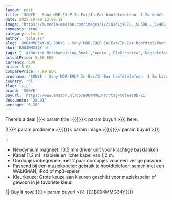 ```yaml
---
layout: post
title: 'SONYE - Sony MDR-E9LP In-Ear/In-Ear hoofdtelefoon  1 2m kabel  neodymium magneet  voor MP3-speler  zwart'
date: 2025-10-09 12:06:18
image: 'https://m.media-amazon.com/images/I/21KxdLjxCEL._SL500_._SL400_.jpg'
comments: true
category: ofertas
author: 'tole.es'
slug: 'B004MMG34Y-nl SONYE - Sony MDR-E9LP In-Ear/In-Ear hoofdtelefoon 1 2m...'
sku: 'B004MMG34Y-nl'
tags: [ 'Arborist Merchandising Root','Audio','Elektronica','Koptelefoons & oordopjes','Koptelefoons, oordopjes & accessoires','Oordopjes','Self Service','Special Features Stores','be0c145d-645e-47ab-b638-53e8112e3d67_0','be0c145d-645e-47ab-b638-53e8112e3d67_8201','sonye','🇳🇱', ]
actualPrice: 5.68 EUR
currency: EUR
price: 5.68
comparePrice: 7.99 EUR
prodname: 'SONYE - Sony MDR-E9LP In-Ear/In-Ear hoofdtelefoon  1 2m kabel  neodymium magneet  voor MP3-speler  zwart'
country: 'nl'
flag: '🇳🇱'
brand: 'SONYE'
buyurl: 'https://www.amazon.nl/dp/B004MMG34Y/?tag=tolees0b-21'
descuento: '28.91'
average: '6.28'
---
```


There's a deal [{{< param title >}}]({{< param buyurl >}})  here:

[![{{< param prodname >}}]({{< param image >}})]({{< param buyurl >}})

ℹ️:

- Neodymium magneet: 13,5 mm driver unit voor krachtige basklanken
- Kabel (1,2 m): stabiele en lichte kabel van 1,2 m.
- Oordopjes inbegrepen: met 2 paar oordopjes voor een veilige pasvorm.
- Passend bij een muziekspeler: gebruik je hoofdtelefoon samen met een WALKMAN, iPod of mp3-speler
- Kleurkeuze: Grote keuze aan kleuren geschikt voor muziekspeler of gewoon in je favoriete kleur.

[🛒 Buy it now!!]({{< param buyurl >}})
{{<world>}}B004MMG34Y{{</world>}}
